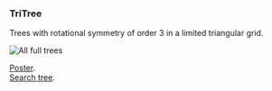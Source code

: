 ### TriTree

Trees with rotational symmetry of order 3 in a limited triangular grid.

![All full trees](https://bntr.planet.ee/lj/TriTree/TriTree_Leaves.png)

[Poster](https://bntr.planet.ee/lj/TriTree/TriTree_Leaves.pdf).  
[Search tree](https://bntr.planet.ee/lj/TriTree/TriTree_SuperTree.png).
